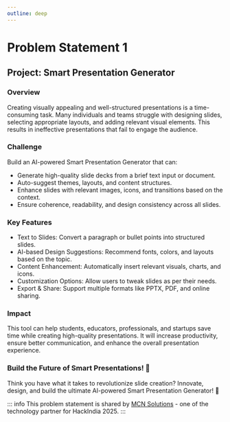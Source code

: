 ```yaml
---
outline: deep
---
```


# Problem Statement 1

## Project: Smart Presentation Generator

### Overview

Creating visually appealing and well-structured presentations is a time-consuming task. Many individuals and teams struggle with designing slides, selecting appropriate layouts, and adding relevant visual elements. This results in ineffective presentations that fail to engage the audience.

### Challenge

Build an AI-powered Smart Presentation Generator that can:
- Generate high-quality slide decks from a brief text input or document.
- Auto-suggest themes, layouts, and content structures.
- Enhance slides with relevant images, icons, and transitions based on the context.
- Ensure coherence, readability, and design consistency across all slides.

### Key Features
- Text to Slides: Convert a paragraph or bullet points into structured slides.
- AI-based Design Suggestions: Recommend fonts, colors, and layouts based on the topic.
- Content Enhancement: Automatically insert relevant visuals, charts, and icons.
- Customization Options: Allow users to tweak slides as per their needs.
- Export & Share: Support multiple formats like PPTX, PDF, and online sharing.

### Impact
This tool can help students, educators, professionals, and startups save time while creating high-quality presentations. It will increase productivity, ensure better communication, and enhance the overall presentation experience.

### Build the Future of Smart Presentations! 🚀
Think you have what it takes to revolutionize slide creation? Innovate, design, and build the ultimate AI-powered Smart Presentation Generator! 🎯

::: info
This problem statement is shared by [MCN Solutions](https://www.mcnsolutions.net/)  - one of the technology partner for HackIndia 2025.
:::
